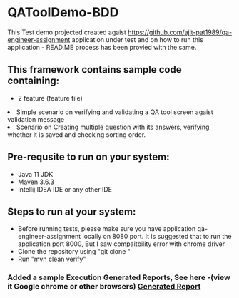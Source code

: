 # QAToolDemo-BDD
This Test demo projected created agaist https://github.com/ajit-pat1989/qa-engineer-assignment application under test and on how to run this application - READ.ME process has been provied with the same.

<h2>This framework contains sample code containing:</h2>
	<ul><li>2 feature (feature file)</li></ul>
	<li>Simple scenario on verifying and validating a QA tool screen agaist validation message</li>
	<li>Scenario on Creating multiple question with its answers, verifying whether it is saved and checking sorting order.</li></ul>
  
  <h2>Pre-requsite to run on your system:</h2>
  <ul>
  <li>Java 11 JDK</li>
  <li>Maven 3.6.3</li>
  <li>Intellij IDEA IDE or any other IDE</li>
  </ul>
  
  <h2>Steps to run at your system:</h2>
	<ul>
  <li> Before running tests, please make sure you have application qa-engineer-assignment locally on 8080 port. It is suggested that to run the application port 8000, But I saw compaitbility error with chrome driver</li>
	<li>Clone the repository using "git clone <repository url>"</li>
	<li>Run "mvn clean verify"</li>
	</ul>
  
  <h3>Added a sample Execution Generated Reports, See here -(view it Google chrome or other browsers)
  <a width="400px" height="200px" href="https://github.com/ajit-pat1989/QAToolDemo-BDD/blob/master/target/site/serenity/index.html">Generated Report</a></h3>

  
	
